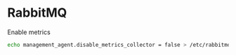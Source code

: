 # RabbitMQ

Enable metrics

```bash
echo management_agent.disable_metrics_collector = false > /etc/rabbitmq/conf.d/management_agent.disable_metrics_collector.conf
```